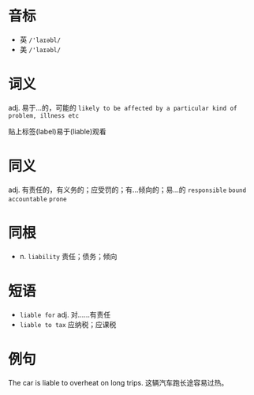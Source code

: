 # 音标

- 英 `/'laɪəbl/`
- 美 `/'laɪəbl/`

# 词义

adj. 易于…的，可能的
`likely to be affected by a particular kind of problem, illness etc`



贴上标签(label)易于(liable)观看

# 同义

adj. 有责任的，有义务的；应受罚的；有…倾向的；易…的
`responsible` `bound` `accountable` `prone`

# 同根

- n. `liability` 责任；债务；倾向

# 短语

- `liable for` adj. 对……有责任
- `liable to tax` 应纳税；应课税

# 例句

The car is liable to overheat on long trips.
这辆汽车跑长途容易过热。


